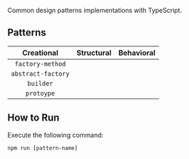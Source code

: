 Common design patterns implementations with TypeScript.

## Patterns

|     Creational     | Structural | Behavioral |
| :----------------: | :--------: | :--------: |
|  `factory-method`  |            |            |
| `abstract-factory` |            |            |
|     `builder`      |            |            |
|     `protoype`     |            |            |

## How to Run

Execute the following command:

```
npm run [pattern-name]
```
